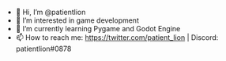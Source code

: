- 👋 Hi, I’m @patientlion
- 👀 I’m interested in game development
- 🌱 I’m currently learning Pygame and Godot Engine
- 📫 How to reach me: https://twitter.com/patient_lion | Discord: patientlion#0878
